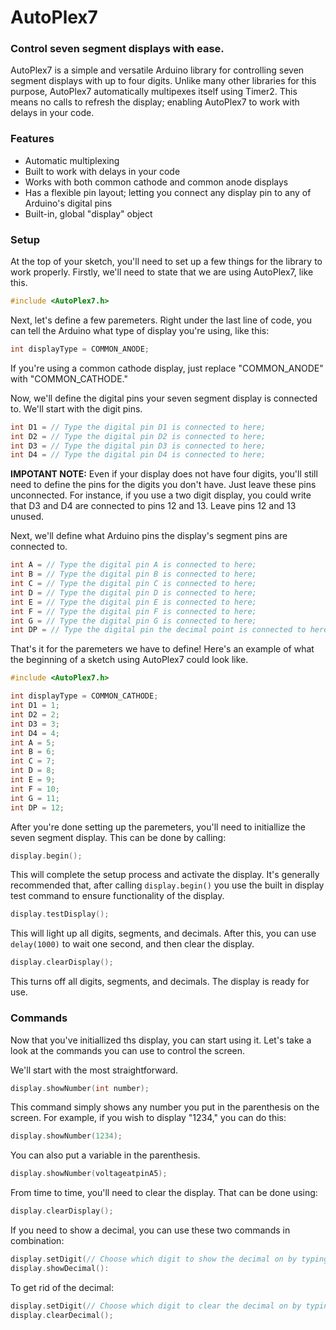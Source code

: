 # AutoPlex7
### Control seven segment displays with ease.

AutoPlex7 is a simple and versatile Arduino library for controlling seven segment displays with up to four digits. Unlike many other libraries for this purpose, AutoPlex7 automatically multipexes itself using Timer2. This means no calls to refresh the display; enabling AutoPlex7 to work with delays in your code.

### Features
- Automatic multiplexing
- Built to work with delays in your code
- Works with both common cathode and common anode displays
- Has a flexible pin layout; letting you connect any display pin to any of Arduino's digital pins
- Built-in, global "display" object

### Setup
At the top of your sketch, you'll need to set up a few things for the library to work properly. Firstly, we'll need to state that we are using AutoPlex7, like this.
```C++
#include <AutoPlex7.h>
```
Next, let's define a few paremeters. Right under the last line of code, you can tell the Arduino what type of display you're using, like this:
```C++
int displayType = COMMON_ANODE;
```
If you're using a common cathode display, just replace "COMMON_ANODE" with "COMMON_CATHODE."

Now, we'll define the digital pins your seven segment display is connected to. We'll start with the digit pins.
```C++
int D1 = // Type the digital pin D1 is connected to here;
int D2 = // Type the digital pin D2 is connected to here;
int D3 = // Type the digital pin D3 is connected to here;
int D4 = // Type the digital pin D4 is connected to here;
```
**IMPOTANT NOTE:** Even if your display does not have four digits, you'll still need to define the pins for the digits you don't have. Just leave these pins unconnected. For instance, if you use a two digit display, you could write that D3 and D4 are connected to pins 12 and 13. Leave pins 12 and 13 unused.

Next, we'll define what Arduino pins the display's segment pins are connected to.
```C++
int A = // Type the digital pin A is connected to here;
int B = // Type the digital pin B is connected to here;
int C = // Type the digital pin C is connected to here;
int D = // Type the digital pin D is connected to here;
int E = // Type the digital pin E is connected to here;
int F = // Type the digital pin F is connected to here;
int G = // Type the digital pin G is connected to here;
int DP = // Type the digital pin the decimal point is connected to here;
```
That's it for the paremeters we have to define! Here's an example of what the beginning of a sketch using AutoPlex7 could look like.
```C++
#include <AutoPlex7.h>

int displayType = COMMON_CATHODE;
int D1 = 1;
int D2 = 2;
int D3 = 3;
int D4 = 4;
int A = 5;
int B = 6;
int C = 7;
int D = 8;
int E = 9;
int F = 10;
int G = 11;
int DP = 12;
```

After you're done setting up the paremeters, you'll need to initiallize the seven segment display. This can be done by calling:
```C++
display.begin();
```
This will complete the setup process and activate the display.
It's generally recommended that, after calling ```display.begin()``` you use the built in display test command to ensure functionality of the display.
```C++
display.testDisplay();
```
This will light up all digits, segments, and decimals.
After this, you can use ```delay(1000)``` to wait one second, and then clear the display.
```C++
display.clearDisplay();
```
This turns off all digits, segments, and decimals. The display is ready for use.

### Commands
Now that you've initiallized ths display, you can start using it. Let's take a look at the commands you can use to control the screen.

We'll start with the most straightforward.
```C++
display.showNumber(int number);
```
This command simply shows any number you put in the parenthesis on the screen. For example, if you wish to display "1234," you can do this:
```C++
display.showNumber(1234);
```
You can also put a variable in the parenthesis.
```C++
display.showNumber(voltageatpinA5);
```

From time to time, you'll need to clear the display. That can be done using:
```C++
display.clearDisplay();
```

If you need to show a decimal, you can use these two commands in combination:
```C++
display.setDigit(// Choose which digit to show the decimal on by typing it's number);
display.showDecimal():
```
To get rid of the decimal:
```C++
display.setDigit(// Choose which digit to clear the decimal on by typing it's number);
display.clearDecimal();
```
